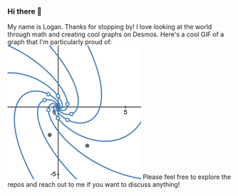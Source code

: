 ### Hi there 👋

My name is Logan. Thanks for stopping by! I love looking at the world through math and creating cool graphs on Desmos. Here's a cool GIF of a graph that I'm particularly proud of:  
![Alt Text](https://github.com/FlyingWorkshop/Desmos-Creations/blob/main/complex_phase_spiral.gif)
Please feel free to explore the repos and reach out to me if you want to discuss anything!
<!--
**FlyingWorkshop/FlyingWorkshop** is a ✨ _special_ ✨ repository because its `README.md` (this file) appears on your GitHub profile.

Here are some ideas to get you started:

- 🔭 I’m currently working on ...
- 🌱 I’m currently learning ...
- 👯 I’m looking to collaborate on ...
- 🤔 I’m looking for help with ...
- 💬 Ask me about ...
- 📫 How to reach me: ...
- 😄 Pronouns: ...
- ⚡ Fun fact: ...
-->
